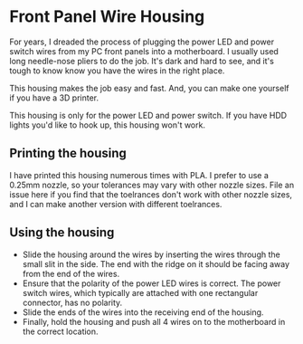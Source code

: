 # Front Panel Wire Housing

For years, I dreaded the process of plugging the power LED and power switch wires from my PC front panels into a motherboard. I usually used long needle-nose pliers to do the job. It's dark and hard to see, and it's tough to know know you have the wires in the right place.

This housing makes the job easy and fast. And, you can make one yourself if you have a 3D printer.

This housing is only for the power LED and power switch. If you have HDD lights you'd like to hook up, this housing won't work.

## Printing the housing
I have printed this housing numerous times with PLA. I prefer to use a 0.25mm nozzle, so your tolerances may vary with other nozzle sizes. File an issue here if you find that the toelrances don't work with other nozzle sizes, and I can make another version with different toelrances.

## Using the housing
- Slide the housing around the wires by inserting the wires through the small slit in the side. The end with the ridge on it should be facing away from the end of the wires.
- Ensure that the polarity of the power LED wires is correct. The power switch wires, which typically are attached with one rectangular connector, has no polarity. 
- Slide the ends of the wires into the receiving end of the housing.
- Finally, hold the housing and push all 4 wires on to the motherboard in the correct location.

